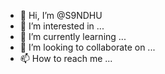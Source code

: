 - 👋 Hi, I’m @S9NDHU
- 👀 I’m interested in ...
- 🌱 I’m currently learning ...
- 💞️ I’m looking to collaborate on ...
- 📫 How to reach me ...

<!---
S9NDHU/S9NDHU is a ✨ special ✨ repository because its `README.md` (this file) appears on your GitHub profile.
You can click the Preview link to take a look at your changes.
--->
